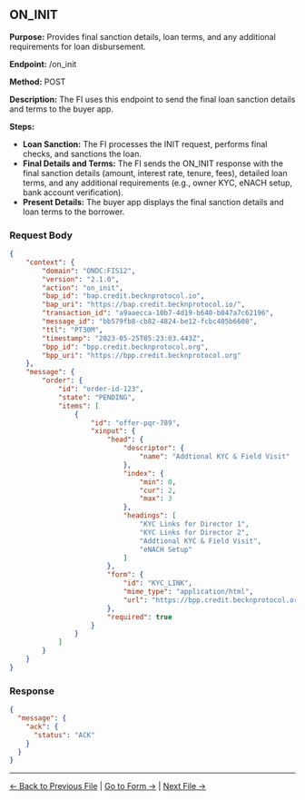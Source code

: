 ## ON_INIT

**Purpose:** Provides final sanction details, loan terms, and any additional requirements for loan disbursement.

**Endpoint:** /on_init

**Method:** POST

**Description:** The FI uses this endpoint to send the final loan sanction details and terms to the buyer app.

**Steps:**
  - **Loan Sanction:** The FI processes the INIT request, performs final checks, and sanctions the loan.
  - **Final Details and Terms:** The FI sends the ON_INIT response with the final sanction details (amount, interest rate, tenure, fees), detailed loan terms, and any additional requirements (e.g., owner KYC, eNACH setup, bank account verification).
  - **Present Details:** The buyer app displays the final sanction details and loan terms to the borrower.




### Request Body

``` json
{
    "context": {
        "domain": "ONDC:FIS12",
        "version": "2.1.0",
        "action": "on_init",
        "bap_id": "bap.credit.becknprotocol.io",
        "bap_uri": "https://bap.credit.becknprotocol.io/",
        "transaction_id": "a9aaecca-10b7-4d19-b640-b047a7c62196",
        "message_id": "bb579fb8-cb82-4824-be12-fcbc405b6608",
        "ttl": "PT30M",
        "timestamp": "2023-05-25T05:23:03.443Z",
        "bpp_id": "bpp.credit.becknprotocol.org",
        "bpp_uri": "https://bpp.credit.becknprotocol.org"
    },
    "message": {
        "order": {
            "id": "order-id-123",
            "state": "PENDING",
            "items": [
                {
                    "id": "offer-pqr-789",
                    "xinput": {
                        "head": {
                            "descriptor": {
                                "name": "Addtional KYC & Field Visit"
                            },
                            "index": {
                                "min": 0,
                                "cur": 2,
                                "max": 3
                            },
                            "headings": [
                                "KYC Links for Director 1",
                                "KYC Links for Director 2",
                                "Addtional KYC & Field Visit",
                                "eNACH Setup"
                            ]
                        },
                        "form": {
                            "id": "KYC_LINK",
                            "mime_type": "application/html",
                            "url": "https://bpp.credit.becknprotocol.org/loans-kyc/xinput/form/kyc-link/addtional_kyc_field_visit"
                        },
                        "required": true
                    }
                }
            ]
        }
    }
}
```

### Response

```json
{
  "message": {
    "ack": {
      "status": "ACK"
    }
  }
}
```


---

<p align="center">

[← Back to Previous File](init_3.md) | [Go to Form →](form_addtional_kyc_field_visit.md) | [Next File →](init_4.md)

</p>

